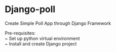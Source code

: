 # Django-poll

Create Simple Poll App through Django Framework

Pre-requisites:<br/>
~ Set up python virtual environment<br/>
~ Install and create Django project
